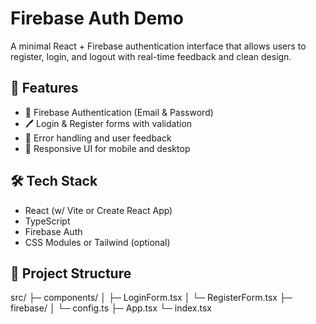 # Firebase Auth Demo

A minimal React + Firebase authentication interface that allows users to register, login, and logout with real-time feedback and clean design.

## 🔧 Features
- 🔐 Firebase Authentication (Email & Password)
- 🖊️ Login & Register forms with validation
- 🚫 Error handling and user feedback
- 📲 Responsive UI for mobile and desktop

## 🛠️ Tech Stack
- React (w/ Vite or Create React App)
- TypeScript
- Firebase Auth
- CSS Modules or Tailwind (optional)

## 📂 Project Structure
src/
├─ components/
│    ├─ LoginForm.tsx
│    └─ RegisterForm.tsx
├─ firebase/
│    └─ config.ts
├─ App.tsx
└─ index.tsx
